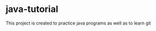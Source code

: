 java-tutorial
=============
This project is created to practice java programs as well as to learn git

